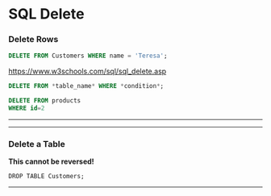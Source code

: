 # SQL Delete

### Delete Rows

```sql
DELETE FROM Customers WHERE name = 'Teresa';
```



https://www.w3schools.com/sql/sql_delete.asp

```sql
DELETE FROM *table_name* WHERE *condition*;
```



```sql
DELETE FROM products 
WHERE id=2
```

------



------

### Delete a Table

**This cannot be reversed!**

```
DROP TABLE Customers;
```

------

